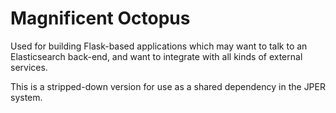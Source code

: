 # Magnificent Octopus

Used for building Flask-based applications which may want to talk to an Elasticsearch back-end, and want to 
integrate with all kinds of external services.

This is a stripped-down version for use as a shared dependency in the JPER system.